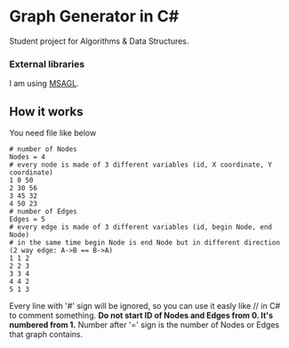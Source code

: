 Graph Generator in C#
=================

Student project for Algorithms & Data Structures. 

### External libraries

I am using [MSAGL](https://github.com/Microsoft/automatic-graph-layout).

## How it works

You need file like below

    # number of Nodes
    Nodes = 4
    # every node is made of 3 different variables (id, X coordinate, Y coordinate)
    1 0 50
    2 30 56
    3 45 32
    4 50 23
    # number of Edges
    Edges = 5
    # every edge is made of 3 different variables (id, begin Node, end Node)
    # in the same time begin Node is end Node but in different direction (2 way edge: A->B == B->A)
    1 1 2
    2 2 3
    3 3 4
    4 4 2
    5 1 3

Every line with '#' sign will be ignored, so you can use it easly like // in C# to comment something. **Do not start ID of Nodes and Edges from 0. It's numbered from 1.** Number after '=' sign is the number of Nodes or Edges that graph contains.



